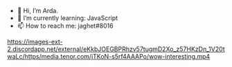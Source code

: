 - 👋 Hi, I’m Arda.
- 🌱 I’m currently learning: JavaScript
- 📫 How to reach me: jaghet#8016

https://images-ext-2.discordapp.net/external/eKkbJOEGBPRhzv57tugmD2Xo_z57HKzDn_1V20twaLc/https/media.tenor.com/jTKoN-s5rf4AAAPo/wow-interesting.mp4

<!---
jagh3t/jagh3t is a ✨ special ✨ repository because its `README.md` (this file) appears on your GitHub profile.
You can click the Preview link to take a look at your changes.
--->

